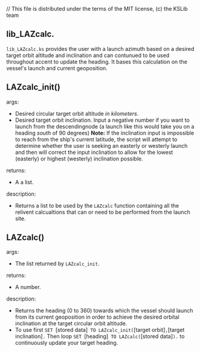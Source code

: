 // This file is distributed under the terms of the MIT license, (c) the KSLib team

## lib_LAZcalc.

``lib_LAZcalc.ks`` provides the user with a launch azimuth based on a desired target orbit altitude and
inclination and can contunued to be used throughout accent to update the heading. It bases this calculation on the vessel's launch and current geoposition.

## LAZcalc_init()

args:
  * Desired circular target orbit altitude *in kilometers*.
  * Desired target orbit inclination. Input a negative number if you want to launch from the descendingnode (a launch like this would take you on a heading *south* of 90 degrees)
**Note:** If the inclination input is impossible to reach from the ship's current latitude, the script will attempt to determine whether the user is seeking an easterly or westerly launch and then will correct the input inclination to allow for the lowest (easterly) or highest (westerly) inclination possible.

returns:
  * A a list.

description:
  * Returns a list to be used by the `LAZcalc` function containing all the relivent calcualtions that can or need to be performed from the launch site.

## LAZcalc()

args:
  * The list returned by `LAZcalc_init`.

returns:
  * A number.

description:
  * Returns the heading (0 to 360) towards which the vessel should launch from its current geoposition in order to
    achieve the desired orbital inclination at the target circular orbit altitude.
  * To use first `SET `[stored data]` TO LAZcalc_init(`[target orbit]`,`[target inclination]`.`
    Then loop `SET `[heading]` TO LAZcalc(`[stored data]`).` to continuously update your target heading.
